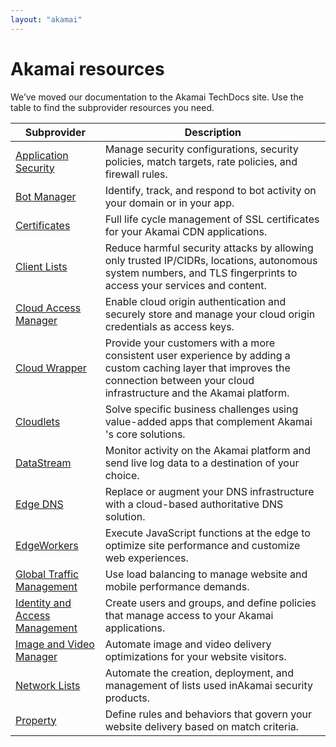 ```yaml
---
layout: "akamai"
---
```


# Akamai resources

We’ve moved our documentation to the Akamai TechDocs site. Use the table to find the subprovider resources you need.

| Subprovider                                                                                     | Description                                                                                          |
|-------------------------------------------------------------------------------------------------|------------------------------------------------------------------------------------------------------|
| [Application Security](https://techdocs.akamai.com/terraform/v7.0/docs/appsec-resources)        | Manage security configurations, security policies, match targets, rate policies, and firewall rules. |
| [Bot Manager](https://techdocs.akamai.com/terraform/v7.0/docs/botman-resources)                 | Identify, track, and respond to bot activity on your domain or in your app.                          |
| [Certificates](https://techdocs.akamai.com/terraform/v7.0/docs/cps-resources)                   | Full life cycle management of SSL certificates for your ​Akamai​ CDN applications.                   |
| [Client Lists](https://techdocs.akamai.com/terraform/v7.0/docs/cli-resources)                   |Reduce harmful security attacks by allowing only trusted IP/CIDRs, locations, autonomous system numbers, and TLS fingerprints to access your services and content.|
| [Cloud Access Manager](https://techdocs.akamai.com/terraform/v7.0/docs/cam-rc)                  | Enable cloud origin authentication and securely store and manage your cloud origin credentials as access keys.|
| [Cloud Wrapper](https://techdocs.akamai.com/terraform/v7.0/docs/cw-resources)                   | Provide your customers with a more consistent user experience by adding a custom caching layer that improves the connection between your cloud infrastructure and the Akamai platform.|
| [Cloudlets](https://techdocs.akamai.com/terraform/v7.0/docs/cl-resources)                       | Solve specific business challenges using value-added apps that complement ​Akamai​'s core solutions. |
| [DataStream](https://techdocs.akamai.com/terraform/v7.0/docs/ds-resources)                      | Monitor activity on the ​Akamai​ platform and send live log data to a destination of your choice.    |
| [Edge DNS](https://techdocs.akamai.com/terraform/v7.0/docs/edns-resources)                      | Replace or augment your DNS infrastructure with a cloud-based authoritative DNS solution.            |
| [EdgeWorkers](https://techdocs.akamai.com/terraform/v7.0/docs/ew-resources)                     | Execute JavaScript functions at the edge to optimize site performance and customize web experiences. |
| [Global Traffic Management](https://techdocs.akamai.com/terraform/v7.0/docs/gtm-resources)      | Use load balancing to manage website and mobile performance demands.                                 |
| [Identity and Access Management](https://techdocs.akamai.com/terraform/v7.0/docs/iam-resources) | Create users and groups, and define policies that manage access to your Akamai applications.         |
| [Image and Video Manager](https://techdocs.akamai.com/terraform/v7.0/docs/ivm-resources)        | Automate image and video delivery optimizations for your website visitors.                           |
| [Network Lists](https://techdocs.akamai.com/terraform/v7.0/docs/nl-resources)                   | Automate the creation, deployment, and management of lists used in ​Akamai​ security products.       |
| [Property](https://techdocs.akamai.com/terraform/v7.0/docs/pm-resources)                        | Define rules and behaviors that govern your website delivery based on match criteria.                |
